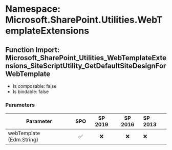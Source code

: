 # Namespace: Microsoft.SharePoint.Utilities.WebTemplateExtensions

## Function Import: Microsoft_SharePoint_Utilities_WebTemplateExtensions_SiteScriptUtility_GetDefaultSiteDesignForWebTemplate

- Is composable: false
- Is bindable: false

### Parameters

Parameter | SPO | SP 2019 | SP 2016 | SP 2013
----------|:---:|:-------:|:-------:|:-------
webTemplate (Edm.String) | ✅ | ❌ | ❌ | ❌